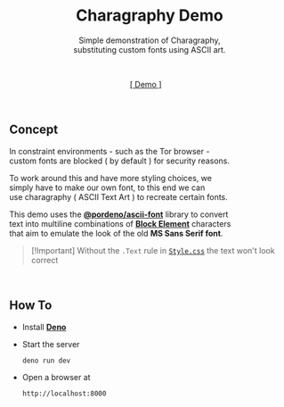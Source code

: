 
<div align = center >

#  Charagraphy Demo

Simple demonstration of Charagraphy,  
substituting custom fonts using ASCII art.  

<br>

[\[ Demo \]][Demo]  

</div>

<br>

## Concept

In constraint environments - such as the Tor browser -  
custom fonts are blocked ( by default ) for security reasons.

To work around this and have more styling choices, we  
simply have to make our own font, to this end we can  
use charagraphy ( ASCII Text Art ) to recreate certain fonts.

This demo uses the **[@pordeno/ascii-font]** library to convert  
text into multiline combinations of **[Block Element]** characters  
that aim to emulate the look of the old **MS Sans Serif font**.

>   [!Important]
>   Without the `.Text` rule in [`Style.css`] the text won't look correct 

<br>

## How To

-   Install **[Deno]**

-   Start the server

    ```sh
    deno run dev
    ```

-   Open a browser at

    ```
    http://localhost:8000
    ```

<br>


<!----------------------------------------------------------------------------->

[@pordeno/ascii-font]: https://github.com/Pordeno/Ascii-Font
[Block Element]: https://symbl.cc/en/unicode/blocks/block-elements/
[Demo]: https://jsless-demo-tor-font.deno.dev/
[Deno]: https://deno.com/

[`Style.css`]: ./Source/Style.css
